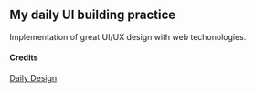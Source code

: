 ## My daily UI building practice

Implementation of great UI/UX design with web techonologies.

#### Credits

[Daily Design](https://uidesigndaily.com)


